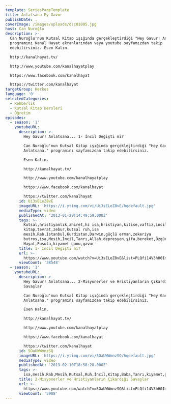 ```yaml
---
template: SeriesPageTemplate
title: Anlatsana Ey Gavur
publishDate: .
coverImage: /images/uploads/dsc01005.jpg
host: Can Nuroğlu
description: >-
  Can Nuroğlu'nun Kutsal Kitap ışığında gerçekleştirdiği "Hey Gavur! Anlatsana
  programını Kanal Hayat ekranlarından veya youtube sayfamızdan takip
  edebilirsiniz. Esen Kalın.

  http://kanalhayat.tv/

  http://www.youtube.com/kanalhayatplay

  https://www.facebook.com/kanalhayat

  https://twitter.com/kanalhayat
targetGroup: Herkes
language: '0'
selectedCategories:
  - Rehberlik
  - Kutsal Kitap Dersleri
  - Öğretim
episodes:
  - season: '1'
    youtubeURL:
      description: >-
        Hey Gavur! Anlatsana... 1- İncil Değişti mi?

        Can Nuroğlu'nun Kutsal Kitap ışığında gerçekleştirdiği "Hey Gavur!
        Anlatsana." programını sayfamızdan takip edebilirsiniz. 

        Esen Kalın.

        http://kanalhayat.tv/

        http://www.youtube.com/kanalhayatplay

        https://www.facebook.com/kanalhayat

        https://twitter.com/kanalhayat
      id: Ui3sELeZ8vE
      imageURL: 'https://i.ytimg.com/vi/Ui3sELeZ8vE/hqdefault.jpg'
      mediaType: video
      publishedAt: '2013-01-29T14:49:59.000Z'
      tags: >-
        Kutsal,hristiyanlık,ahiret,hz isa,hristiyan,kilise,vaftiz,incil,kutsal
        kitap,tevrat,zebur,kutsal ruh,isa
        mesih,Rab,Istanbul,Kurdistan,Darwin,güçlü erman,zekeriya
        butros,isa,Mesih,İncil,Tanrı,Allah,depresyon,şifa,bereket,Özgürlük,Hastalık,Bunalım,Esenlik,Rahatlık,Mucize,Hristiyanlık,İman,Hz.,İsa,peygamber,İlah,Ruhsal,Protestan,Türk,Kıyamet,İntihar,Cennet,Cehennem,din,lanet,Cin,Pastör,Ahiret,yargı,Kanal
        Hayat,Pusula,kiyamet gunu,gavur
      title: 1- İncil Değişti mi?
      url: >-
        https://www.youtube.com/watch?v=Ui3sELeZ8vE&list=PLQfi14V3hH0ImPlsbox-87LciTNfLuRy6&index=2&t=0s
      viewCount: '38548'
  - season: '1'
    youtubeURL:
      description: >-
        Hey Gavur! Anlatsana... 2-Misyonerler ve Hristiyanların Çıkardığı
        Savaşlar

        Can Nuroğlu'nun Kutsal Kitap ışığında gerçekleştirdiği "Hey Gavur!
        Anlatsana." programını sayfamızdan takip edebilirsiniz. 

        Esen Kalın.

        http://kanalhayat.tv/

        http://www.youtube.com/kanalhayatplay

        https://www.facebook.com/kanalhayat

        https://twitter.com/kanalhayat
      id: 5OaUWWmnzSQ
      imageURL: 'https://i.ytimg.com/vi/5OaUWWmnzSQ/hqdefault.jpg'
      mediaType: video
      publishedAt: '2013-02-10T18:58:28.000Z'
      tags: >-
        isa,mesih,Rab,Mesih,Kutsal,Ruh,İncil,Kitap,Baba,Tanrı,kıyamet,günü,Allah,depresyon,şifa,bereket,Özgürlük,Hastalık,Bunalım,Esenlik,Rahatlık,Mucize,Hristiyanlık,İman,Hz.,İsa,peygamber,İlah,Ruhsal,Protestan,Türk,Hristiyan,Kıyamet,İntihar,Cennet,Cehennem,din,lanet,Cin,Pastör,Kilise,Ahiret,neler,olacak,yargı
      title: 2-Misyonerler ve Hristiyanların Çıkardığı Savaşlar
      url: >-
        https://www.youtube.com/watch?v=5OaUWWmnzSQ&list=PLQfi14V3hH0ImPlsbox-87LciTNfLuRy6&index=3&t=0s
      viewCount: '5988'
---
```


